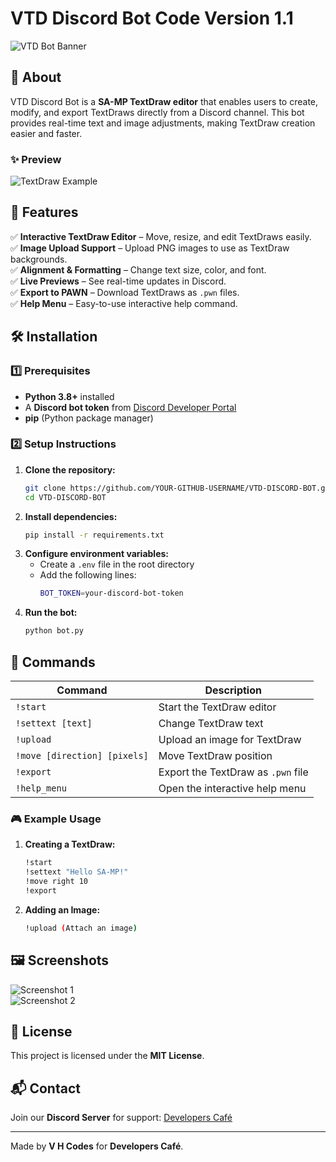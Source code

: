 # VTD Discord Bot Code Version 1.1  

![VTD Bot Banner](https://media.discordapp.net/attachments/1343165330046062595/1346924972249059348/InShot_20250306_002729171.jpg?ex=67c9f522&is=67c8a3a2&hm=aa5552a64e7fefad1ff344ac8e9701cd6f8001efa3a2b3dc1e11b0068a636226&)  

## 📌 About  
VTD Discord Bot is a **SA-MP TextDraw editor** that enables users to create, modify, and export TextDraws directly from a Discord channel. This bot provides real-time text and image adjustments, making TextDraw creation easier and faster.  

### ✨ Preview  
![TextDraw Example](your-image-url.png)  

## 🚀 Features  
✅ **Interactive TextDraw Editor** – Move, resize, and edit TextDraws easily.  
✅ **Image Upload Support** – Upload PNG images to use as TextDraw backgrounds.  
✅ **Alignment & Formatting** – Change text size, color, and font.  
✅ **Live Previews** – See real-time updates in Discord.  
✅ **Export to PAWN** – Download TextDraws as `.pwn` files.  
✅ **Help Menu** – Easy-to-use interactive help command.  

## 🛠️ Installation  

### 1️⃣ Prerequisites  
- **Python 3.8+** installed  
- A **Discord bot token** from [Discord Developer Portal](https://discord.com/developers/applications)  
- **pip** (Python package manager)  

### 2️⃣ Setup Instructions  
1. **Clone the repository:**  
   ```sh
   git clone https://github.com/YOUR-GITHUB-USERNAME/VTD-DISCORD-BOT.git
   cd VTD-DISCORD-BOT
   ```  
2. **Install dependencies:**  
   ```sh
   pip install -r requirements.txt
   ```  
3. **Configure environment variables:**  
   - Create a `.env` file in the root directory  
   - Add the following lines:  
     ```sh
     BOT_TOKEN=your-discord-bot-token
     ```  
4. **Run the bot:**  
   ```sh
   python bot.py
   ```  

## 🔧 Commands  
| Command | Description |  
|---------|------------|  
| `!start` | Start the TextDraw editor |  
| `!settext [text]` | Change TextDraw text |  
| `!upload` | Upload an image for TextDraw |  
| `!move [direction] [pixels]` | Move TextDraw position |  
| `!export` | Export the TextDraw as `.pwn` file |  
| `!help_menu` | Open the interactive help menu |  

### 🎮 Example Usage  
1. **Creating a TextDraw:**  
   ```sh
   !start
   !settext "Hello SA-MP!"
   !move right 10
   !export
   ```  

2. **Adding an Image:**  
   ```sh
   !upload (Attach an image)
   ```  

## 🖼️ Screenshots  
![Screenshot 1](your-image-url.png)  
![Screenshot 2](your-image-url.png)  

## 📜 License  
This project is licensed under the **MIT License**.  

## 📬 Contact  
Join our **Discord Server** for support: [Developers Café](https://discord.gg/AeGuFxBAnc)  

---
Made by **V H Codes** for **Developers Café**.  
